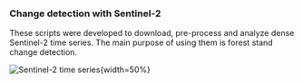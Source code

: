 ### Change detection with Sentinel-2
These scripts were developed to download, pre-process and analyze dense Sentinel-2 time series. 
The main purpose of using them is forest stand change detection.

![Sentinel-2 time series](milicz_DATA.jpg){width=50%}